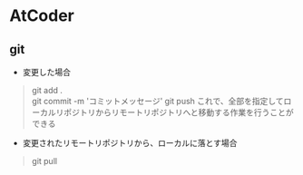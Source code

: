 # AtCoder


## git 
- 変更した場合
> git add .   
> git commit -m 'コミットメッセージ'
> git push
これで、全部を指定してローカルリポジトリからリモートリポジトリへと移動する作業を行うことができる

- 変更されたリモートリポジトリから、ローカルに落とす場合
> git pull

